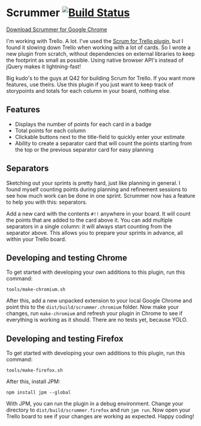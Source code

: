 # Scrummer [![Build Status](https://travis-ci.org/rickpastoor/scrummer.svg?branch=master)](https://travis-ci.org/rickpastoor/scrummer)

[Download Scrummer for Google Chrome](https://chrome.google.com/webstore/detail/scrummer/pmoipljemkkfadmmoenedgfepbefafnp)

I'm working with Trello. A lot. I've used the [Scrum for Trello plugin](https://github.com/Q42/TrelloScrum), but I found
it slowing down Trello when working with a lot of cards. So I wrote a new plugin
from scratch, without dependencies on external libraries to keep the footprint as
small as possible. Using native browser API's instead of jQuery makes it lightning-fast!

Big kudo's to the guys at Q42 for building Scrum for Trello. If you want more features,
use theirs. Use this plugin if you just want to keep track of storypoints and totals
for each column in your board, nothing else.

## Features

* Displays the number of points for each card in a badge
* Total points for each column
* Clickable buttons next to the title-field to quickly enter your estimate
* Ability to create a separator card that will count the points starting from the top or the previous separator card for easy planning

## Separators

Sketching out your sprints is pretty hard, just like planning in general. I found myself counting points during planning and refinement sessions to see how much work can be done in one sprint. Scrummer now has a feature to help you with this: separators.

Add a new card with the contents `#!!` anywhere in your board. It will count the points that are added to the card above it. You can add multiple separators in a single column: it will always start counting from the separator above. This allows you to prepare your sprints in advance, all within your Trello board.

## Developing and testing Chrome

To get started with developing your own additions to this plugin, run this command:

```
tools/make-chromium.sh
```

After this, add a new unpacked extension to your local Google Chrome and point this to the `dist/build/scrummer.chromium` folder. Now make your changes, run `make-chromium` and refresh your plugin
in Chrome to see if everything is working as it should. There are no tests yet, because YOLO.

## Developing and testing Firefox

To get started with developing your own additions to this plugin, run this command:

```
tools/make-firefox.sh
```

After this, install JPM:

```
npm install jpm --global
```

With JPM, you can run the plugin in a debug environment. Change your directory to `dist/build/scrummer.firefox` and run `jpm run`. Now open your Trello board to see if your changes are working as expected. Happy coding!

